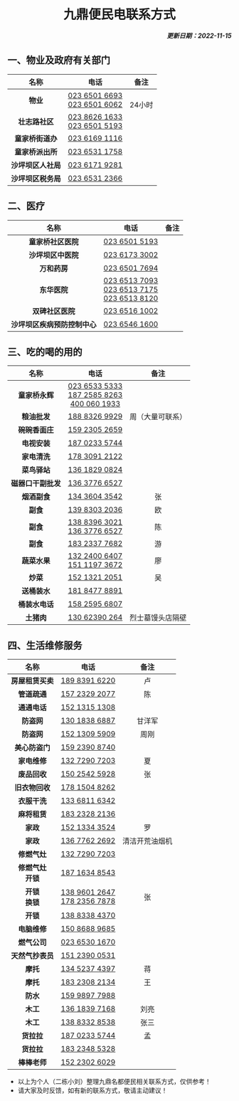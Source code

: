 <center>

# 九鼎便民电联系方式
</center>

<div align="right"> 

***更新日期：2022-11-15***
</div>

## 一、物业及政府有关部门
|名称|电话|备注|
|:-:|:-:|:-:|
|**物业**|<a href="tel:02365016693">023 6501 6693</a><br><a href="tel:02365016062">023 6501 6062  </a>|<br>24小时|
|**壮志路社区**|<a href="tel:02386261633">023 8626 1633</a><br><a href="tel:02365015193">023 6501 5193</a>|
|**童家桥街道办**|<a href="tel:02361691116">023 6169 1116</a>||
|**童家桥派出所**|<a href="tel:023 6531 1758">023 6531 1758</a>||
|**沙坪坝区人社局**|<a href="tel:023 6171 9281">023 6171 9281</a>||	
|**沙坪坝区税务局**|<a href="tel:023 6531 2366">023 6531 2366</a>||		
## 二、医疗
|名称|电话|备注|
|:-:|:-:|:-:|
|**童家桥社区医院**|<a href="tel:023 6501 5193">023 6501 5193</a>||
|**沙坪坝区中医院**|<a href="tel:023 6173 3002">023 6173 3002</a>||
|**万和药房**|<a href="tel:023 6501 7694">023 6501 7694</a>||	
|**东华医院**|<a href="tel:023 6513 7093">023 6513 7093</a><br><a href="tel:023 6513 7175">023 6513 7175</a><br><a href="tel:023 6513 8120">023 6513 8120</a>||		
|**双碑社区医院**|<a href="tel:023 6516 1002">023 6516 1002</a>||	
|**沙坪坝区疾病预防控制中心**|<a href="tel:023 6546 1600">023 6546 1600</a>||		

## 三、吃的喝的用的
|名称|电话|备注|
|:-:|:-:|:-:|
|**童家桥永辉**|<a href="tel:023 6533 5333">023 6533 5333</a><br><a href="tel:187 2585 8263">187 2585 8263</a><br><a href="tel:40 0060 1933">400 060 1933</a>||
|**粮油批发**|<a href="tel:188 8326 9929">188 8326 9929</a>|周（大量可联系）|	
|**碗碗香面庄**|<a href="tel:159 2305 2659">159 2305 2659</a>||	
|**电视安装**|<a href="tel:187 0233 5744">187 0233 5744</a>||	
|**家电清洗**|<a href="tel:178 3091 2122">178 3091 2122</a>||
|**菜鸟驿站**|<a href="tel:136 1829 0824">136 1829 0824</a>||
|**磁器口干副批发**|<a href="136 3776 6527">136 3776 6527</a>||	
|**烟酒副食**|<a href="134 3604 3542">134 3604 3542</a>|张|		
|**副食**|<a href="139 8303 2036">139 8303 2036</a>|欧|	
|**副食**|<a href="138 8396 3021">138 8396 3021</a><br><a href="136 3776 6527">136 3776 6527</a>|陈|	
|**副食**|<a href="183 2337 7682">183 2337 7682</a>|游|	
|**蔬菜水果**|<a href="132 2400 6407">132 2400 6407</a><br><a href="151 1197 3672">151 1197 3672</a>|廖|		
|**炒菜**|<a href="152 1321 2051">152 1321 2051</a>|吴|	
|**送桶装水**|<a href="181 8477 8891">181 8477 8891</a>||
|**桶装水电话**|<a href="158 2595 6807">158 2595 6807</a>||
|**土猪肉**|<a href="130 6239 0264">130 62390 264</a>|烈士墓馒头店隔壁|	
  	
	


## 四、生活维修服务
|名称|电话|备注|
|:-:|:-:|:-:|
|**房屋租赁买卖**|<a href="tel:189 8391 6220">189 8391 6220</a>|卢|		
|**管道疏通**|<a href="tel:157 2329 2077">157 2329 2077</a>|陈|		
|**通通电话**|<a href="tel:152 1315 1308">152 1315 1308</a>||			
|**防盗网**|<a href="tel:130 1838 6887">130 1838 6887</a>|甘洋军|	
|**防盗网**|<a href="tel:152 1309 59097">152 1309 5909</a>|周刚|		
|**美心防盗门**|<a href="tel:159 2390 8740">159 2390 8740</a>||		
|**家电维修**|<a href="tel:132 7290 7203">132 7290 7203</a>|夏|			
|**废品回收**|<a href="150 2542 5928">150 2542 5928</a>|张|	
|**旧衣物回收**|<a href="178 1504 8262">178 1504 8262</a>||	
|**衣服干洗**|<a href="133 6811 6342">133 6811 6342</a>||	
|**麻将租赁**|<a href="183 2328 2136">183 2328 2136</a>||	
|**家政**|<a href="152 1334 3524">152 1334 3524</a>|罗|		
|**家政**|<a href="136 7762 2692">136 7762 2692</a>|清洁开荒油烟机|	
|**修燃气灶**|<a href="132 7290 7203">132 7290 7203</a>||	
|**修燃气灶<br>开锁**|<a href="187 1634 8543">187 1634 8543</a>||		
|**开锁<br>换锁**|<a href="138 9601 2647">138 9601 2647</a><br><a href="178 2356 7878">178 2356 7878</a>|张|	
|**开锁**|<a href="138 8338 4370">138 8338 4370</a>||
|**电脑维修**|<a href="150 8688 9685">150 8688 9685</a>||
|**燃气公司**|<a href="023 6530 1670">023 6530 1670</a>||
|**天然气抄表员**|<a href="151 2390 0531">151 2390 0531</a>||
|**摩托**|<a href="134 5237 4397">134 5237 4397</a>|蒋|
|**摩托**|<a href="183 2308 2134">183 2308 2134</a>|王|
|**防水**|<a href="159 9897 7988">159 9897 7988</a>||
|**木工**|<a href="136 1839 7168">136 1839 7168</a>|刘亮|	
|**木工**|<a href="138 8332 8538">138 8332 8538</a>|张三|
|**货拉拉**|<a href="187 0233 5744">187 0233 5744</a>|孟|
|**货拉拉**|<a href="183 2348 5328">183 2348 5328</a>||	
|**棒棒老师**|<a href="152 2302 6029">152 2302 6029</a>||	

	


- 以上为个人（二栋小刘）整理九鼎名都便民相关联系方式，仅供参考！
- 请大家及时反馈，如有新的联系方式，敬请主动建议！		